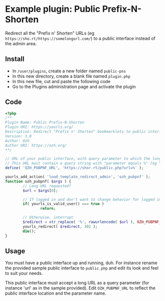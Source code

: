 # Example plugin: Public Prefix-N-Shorten

Redirect all the "Prefix n' Shorten" URLs (eg `https://sho.rt/https://somelongurl.com/`) to a public interface instead of the admin area.

## Install

- In `/user/plugins`, create a new folder named `public-pns`
- In this new directory, create a blank file named `plugin.php`
- In this new file, cut and paste the following code
- Go to the Plugins administration page and activate the plugin

## Code

```php
<?php
/**
Plugin Name: Public Prefix-N-Shorten
Plugin URI: https://yourls.org/
Description: Redirect "Prefix n' Shorten" bookmarklets to public interface
Version: 1.0
Author: Ozh
Author URI: https://ozh.org/
**/

// URL of your public interface, with query parameter to which the long URL will be passed
// This URL must contain a query string with "parameter equals %" (eg "url=%")
define( 'OZH_PUBPNF_URL', 'https://shor.rt/public.php?url=%' );

yourls_add_action( 'load_template_redirect_admin', 'ozh_pubpnf' );
function ozh_pubpnf( $args ) {
        // Long URL requested?
        $url = $args[0];

        // If logged in and don't want to change behavior for logged in users, do nothing
        if( yourls_is_valid_user() === true )
                return;

        // Otherwise, interrupt
        $redirect = str_replace( '%', rawurlencode( $url ), OZH_PUBPNF_URL );
        yourls_redirect( $redirect, 302 );
        die();
}
```

## Usage

You must have a public interface up and running, duh. For instance rename the provided sample public interface to `public.php` and edit its look and feel to suit your needs.

This public interface must accept a long URL as a query parameter (for instance 'url' as in
the sample provided). Edit `OZH_PUBPNF_URL` to reflect the public interface location and the parameter name.
